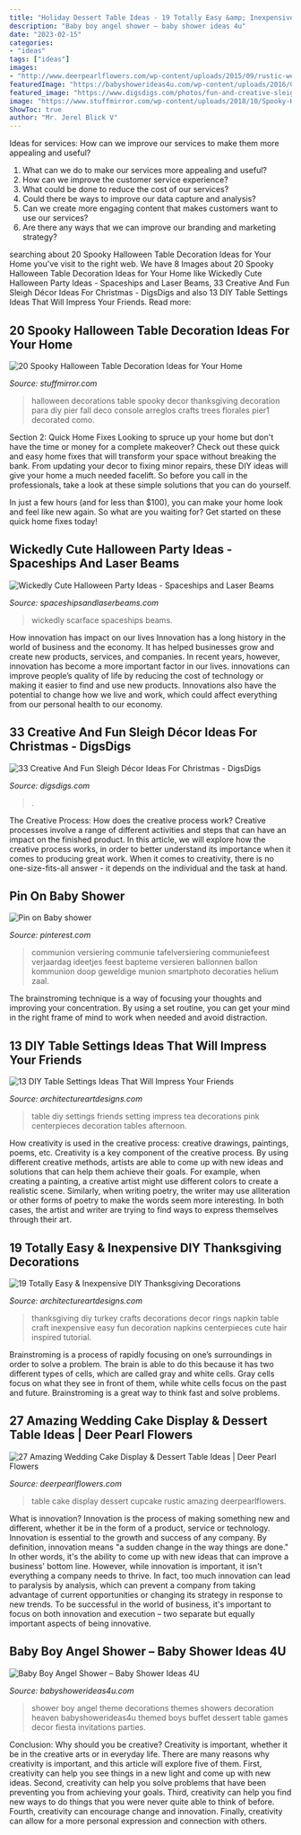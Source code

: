 ```yaml
---
title: "Holiday Dessert Table Ideas - 19 Totally Easy &amp; Inexpensive Diy Thanksgiving Decorations"
description: "Baby boy angel shower – baby shower ideas 4u"
date: "2023-02-15"
categories:
- "ideas"
tags: ["ideas"]
images:
- "http://www.deerpearlflowers.com/wp-content/uploads/2015/09/rustic-wedding-cupcake-table.jpg"
featuredImage: "https://babyshowerideas4u.com/wp-content/uploads/2016/09/Baby-Boy-Angel-Shower-Dessert-Buffet.jpg"
featured_image: "https://www.digsdigs.com/photos/fun-and-creative-sleigh-decor-ideas-for-christmas-7-554x810.jpg"
image: "https://www.stuffmirror.com/wp-content/uploads/2018/10/Spooky-Halloween-Table-Decorations24.jpg"
ShowToc: true
author: "Mr. Jerel Blick V"
---
```



Ideas for services: How can we improve our services to make them more appealing and useful?
1. What can we do to make our services more appealing and useful? 
2. How can we improve the customer service experience? 
3. What could be done to reduce the cost of our services? 
4. Could there be ways to improve our data capture and analysis? 
5. Can we create more engaging content that makes customers want to use our services? 
6. Are there any ways that we can improve our branding and marketing strategy?

	

		
searching about 20 Spooky Halloween Table Decoration Ideas for Your Home you've visit to the right web. We have 8 Images about 20 Spooky Halloween Table Decoration Ideas for Your Home like Wickedly Cute Halloween Party Ideas - Spaceships and Laser Beams, 33 Creative And Fun Sleigh Décor Ideas For Christmas - DigsDigs and also 13 DIY Table Settings Ideas That Will Impress Your Friends. Read more:
		
    
## 20 Spooky Halloween Table Decoration Ideas For Your Home

<img loading=lazy src="https://www.stuffmirror.com/wp-content/uploads/2018/10/Spooky-Halloween-Table-Decorations24.jpg" onerror="this.onerror=null;this.src='https://tse3.mm.bing.net/th?id=OIP.pZXbpzaX277vWfVBr0beVwHaLF&amp;pid=15.1';" alt="20 Spooky Halloween Table Decoration Ideas for Your Home">

_Source: stuffmirror.com_

>halloween decorations table spooky decor thanksgiving decoration para diy pier fall deco console arreglos crafts trees florales pier1 decorated como. 

	

Section 2: Quick Home Fixes
Looking to spruce up your home but don't have the time or money for a complete makeover? Check out these quick and easy home fixes that will transform your space without breaking the bank.
From updating your decor to fixing minor repairs, these DIY ideas will give your home a much needed facelift. So before you call in the professionals, take a look at these simple solutions that you can do yourself.

In just a few hours (and for less than $100), you can make your home look and feel like new again. So what are you waiting for? Get started on these quick home fixes today!

    
## Wickedly Cute Halloween Party Ideas - Spaceships And Laser Beams

<img loading=lazy src="https://spaceshipsandlaserbeams.com/wp-content/uploads/2015/09/unique-halloween-party-ideas-4059.jpg" onerror="this.onerror=null;this.src='https://tse2.mm.bing.net/th?id=OIP.VaaeMdHPG_P5v3CyVcEg_gHaLZ&amp;pid=15.1';" alt="Wickedly Cute Halloween Party Ideas - Spaceships and Laser Beams">

_Source: spaceshipsandlaserbeams.com_

>wickedly scarface spaceships beams. 

	

How innovation has impact on our lives
Innovation has a long history in the world of business and the economy. It has helped businesses grow and create new products, services, and companies. In recent years, however, innovation has become a more important factor in our lives. innovations can improve people’s quality of life by reducing the cost of technology or making it easier to find and use new products. Innovations also have the potential to change how we live and work, which could affect everything from our personal health to our economy.

    
## 33 Creative And Fun Sleigh Décor Ideas For Christmas - DigsDigs

<img loading=lazy src="https://www.digsdigs.com/photos/fun-and-creative-sleigh-decor-ideas-for-christmas-7-554x810.jpg" onerror="this.onerror=null;this.src='https://tse1.mm.bing.net/th?id=OIP.vYEqB9hs0gfQOSQwOy-r4wHaK1&amp;pid=15.1';" alt="33 Creative And Fun Sleigh Décor Ideas For Christmas - DigsDigs">

_Source: digsdigs.com_

>. 

	

The Creative Process: How does the creative process work?
Creative processes involve a range of different activities and steps that can have an impact on the finished product. In this article, we will explore how the creative process works, in order to better understand its importance when it comes to producing great work.
When it comes to creativity, there is no one-size-fits-all answer - it depends on the individual and the task at hand.

    
## Pin On Baby Shower

<img loading=lazy src="https://i.pinimg.com/736x/80/6c/9c/806c9c8a89b3bf0636aaf6d3e94a314d.jpg" onerror="this.onerror=null;this.src='https://tse3.mm.bing.net/th?id=OIP.jKXrJBxTv2ZJAi1BCBp2qwHaJ3&amp;pid=15.1';" alt="Pin on Baby shower">

_Source: pinterest.com_

>communion versiering communie tafelversiering communiefeest verjaardag ideetjes feest bapteme versieren ballonnen ballon kommunion doop geweldige munion smartphoto decoraties helium zaal. 

	

The brainstroming technique is a way of focusing your thoughts and improving your concentration. By using a set routine, you can get your mind in the right frame of mind to work when needed and avoid distraction.

    
## 13 DIY Table Settings Ideas That Will Impress Your Friends

<img loading=lazy src="https://www.architectureartdesigns.com/wp-content/uploads/2013/02/DIY-Table-Settings-Ideas-12.jpg" onerror="this.onerror=null;this.src='https://tse2.mm.bing.net/th?id=OIP.AEQNExctm5hg7oBIv6hPrwHaLG&amp;pid=15.1';" alt="13 DIY Table Settings Ideas That Will Impress Your Friends">

_Source: architectureartdesigns.com_

>table diy settings friends setting impress tea decorations pink centerpieces decoration tables afternoon. 

	

How creativity is used in the creative process: creative drawings, paintings, poems, etc.
Creativity is a key component of the creative process. By using different creative methods, artists are able to come up with new ideas and solutions that can help them achieve their goals. For example, when creating a painting, a creative artist might use different colors to create a realistic scene. Similarly, when writing poetry, the writer may use alliteration or other forms of poetry to make the words seem more interesting. In both cases, the artist and writer are trying to find ways to express themselves through their art.

    
## 19 Totally Easy &amp; Inexpensive DIY Thanksgiving Decorations

<img loading=lazy src="https://www.architectureartdesigns.com/wp-content/uploads/2015/10/1825-630x859.jpg" onerror="this.onerror=null;this.src='https://tse1.mm.bing.net/th?id=OIP.-UjVvNFmfNs1u2Xzg6HYuwHaKG&amp;pid=15.1';" alt="19 Totally Easy &amp; Inexpensive DIY Thanksgiving Decorations">

_Source: architectureartdesigns.com_

>thanksgiving diy turkey crafts decorations decor rings napkin table craft inexpensive easy fun decoration napkins centerpieces cute hair inspired tutorial. 

	

Brainstroming is a process of rapidly focusing on one’s surroundings in order to solve a problem. The brain is able to do this because it has two different types of cells, which are called gray and white cells. Gray cells focus on what they see in front of them, while white cells focus on the past and future. Brainstroming is a great way to think fast and solve problems.

    
## 27 Amazing Wedding Cake Display &amp; Dessert Table Ideas | Deer Pearl Flowers

<img loading=lazy src="http://www.deerpearlflowers.com/wp-content/uploads/2015/09/rustic-wedding-cupcake-table.jpg" onerror="this.onerror=null;this.src='https://tse3.mm.bing.net/th?id=OIP.83MWxc0LsLqxFrgBFOAI3AHaJ4&amp;pid=15.1';" alt="27 Amazing Wedding Cake Display &amp; Dessert Table Ideas | Deer Pearl Flowers">

_Source: deerpearlflowers.com_

>table cake display dessert cupcake rustic amazing deerpearlflowers. 

	

What is innovation?
Innovation is the process of making something new and different, whether it be in the form of a product, service or technology. Innovation is essential to the growth and success of any company. By definition, innovation means "a sudden change in the way things are done." In other words, it's the ability to come up with new ideas that can improve a business' bottom line.
However, while innovation is important, it isn't everything a company needs to thrive. In fact, too much innovation can lead to paralysis by analysis, which can prevent a company from taking advantage of current opportunities or changing its strategy in response to new trends. To be successful in the world of business, it's important to focus on both innovation and execution – two separate but equally important aspects of being innovative.

    
## Baby Boy Angel Shower – Baby Shower Ideas 4U

<img loading=lazy src="https://babyshowerideas4u.com/wp-content/uploads/2016/09/Baby-Boy-Angel-Shower-Dessert-Buffet.jpg" onerror="this.onerror=null;this.src='https://tse4.mm.bing.net/th?id=OIP.CrgMG9yMoGAcG1Er7Z_ZTgHaJ4&amp;pid=15.1';" alt="Baby Boy Angel Shower – Baby Shower Ideas 4U">

_Source: babyshowerideas4u.com_

>shower boy angel theme decorations themes showers decoration heaven babyshowerideas4u themed boys buffet dessert table games decor fiesta invitations parties. 

	

Conclusion: Why should you be creative?
Creativity is important, whether it be in the creative arts or in everyday life. There are many reasons why creativity is important, and this article will explore five of them. First, creativity can help you see things in a new light and come up with new ideas. Second, creativity can help you solve problems that have been preventing you from achieving your goals. Third, creativity can help you find new ways to do things that you were never quite able to think of before. Fourth, creativity can encourage change and innovation. Finally, creativity can allow for a more personal expression and connection with others.


